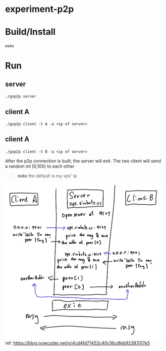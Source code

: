 # experiment-p2p

# Build/Install
`make`

# Run
## server
`./gop2p server`

## client A 
`./gop2p client -t A -a <ip of server>`

## client A 
`./gop2p client -t B -a <ip of server>`

After the p2p connection is built, the server will exit. The two client will send a random int [0,100) to each other

> **note**
> the default <ip of serrver> is my vps' ip

![explain](./explain.png)
ref: https://blog.nowcoder.net/n/4cd4fd71452c40c18cdfeb92383117e5
